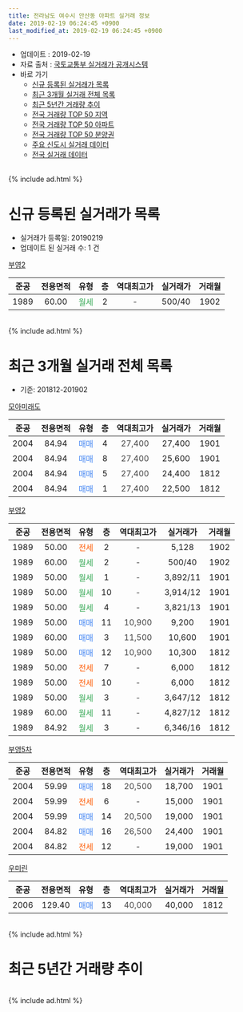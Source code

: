```yaml
---
title: 전라남도 여수시 안산동 아파트 실거래 정보
date: 2019-02-19 06:24:45 +0900
last_modified_at: 2019-02-19 06:24:45 +0900
---
```


* 업데이트 : 2019-02-19
* 자료 출처 : [국토교통부 실거래가 공개시스템](http://rt.molit.go.kr)
* 바로 가기
    * [신규 등록된 실거래가 목록](#신규-등록된-실거래가-목록)
    * [최근 3개월 실거래 전체 목록](#최근-3개월-실거래-전체-목록)
    * [최근 5년간 거래량 추이](#최근-5년간-거래량-추이)
    * [전국 거래량 TOP 50 지역](https://ayogom.github.io/apt-trade-info/최근-3개월-전국에서-가장-거래가-많이-발생한-지역)
    * [전국 거래량 TOP 50 아파트](https://ayogom.github.io/apt-trade-info/최근-3개월-전국에서-가장-거래가-많이-발생한-아파트)
    * [전국 거래량 TOP 50 분양권](https://ayogom.github.io/apt-trade-info/최근-3개월-전국에서-가장-거래가-많이-발생한-분양권)
    * [주요 신도시 실거래 데이터](https://ayogom.github.io/apt-trade-info/주요-신도시)
    * [전국 실거래 데이터](https://ayogom.github.io/apt-trade-info/전국)
<br>
{% include ad.html %}
<br>

# 신규 등록된 실거래가 목록
* 실거래가 등록일: 20190219
* 업데이트 된 실거래 수: 1 건


[부영2](https://search.naver.com/search.naver?query=%EC%A0%84%EB%9D%BC%EB%82%A8%EB%8F%84+%EC%97%AC%EC%88%98%EC%8B%9C+%EC%95%88%EC%82%B0%EB%8F%99+%EB%B6%80%EC%98%812)

|준공|전용면적|유형|층|역대최고가|실거래가|거래월|
|:---:|:---:|:---:|:---:|:---:|:---:|:---:|
|1989|60.00|<span style="color:#34a853">월세</span>|2|<span style="color:#444444">-</span>|500/40|1902|


<br>
{% include ad.html %}
<br>

# 최근 3개월 실거래 전체 목록
* 기준: 201812-201902


[모아미래도](https://search.naver.com/search.naver?query=%EC%A0%84%EB%9D%BC%EB%82%A8%EB%8F%84+%EC%97%AC%EC%88%98%EC%8B%9C+%EC%95%88%EC%82%B0%EB%8F%99+%EB%AA%A8%EC%95%84%EB%AF%B8%EB%9E%98%EB%8F%84)

|준공|전용면적|유형|층|역대최고가|실거래가|거래월|
|:---:|:---:|:---:|:---:|:---:|:---:|:---:|
|2004|84.94|<span style="color:#4285f3">매매</span>|4|<span style="color:#444444">27,400</span>|27,400|1901|
|2004|84.94|<span style="color:#4285f3">매매</span>|8|<span style="color:#444444">27,400</span>|25,600|1901|
|2004|84.94|<span style="color:#4285f3">매매</span>|5|<span style="color:#444444">27,400</span>|24,400|1812|
|2004|84.94|<span style="color:#4285f3">매매</span>|1|<span style="color:#444444">27,400</span>|22,500|1812|

[부영2](https://search.naver.com/search.naver?query=%EC%A0%84%EB%9D%BC%EB%82%A8%EB%8F%84+%EC%97%AC%EC%88%98%EC%8B%9C+%EC%95%88%EC%82%B0%EB%8F%99+%EB%B6%80%EC%98%812)

|준공|전용면적|유형|층|역대최고가|실거래가|거래월|
|:---:|:---:|:---:|:---:|:---:|:---:|:---:|
|1989|50.00|<span style="color:#ff5a00">전세</span>|2|<span style="color:#444444">-</span>|5,128|1902|
|1989|60.00|<span style="color:#34a853">월세</span>|2|<span style="color:#444444">-</span>|500/40|1902|
|1989|50.00|<span style="color:#34a853">월세</span>|1|<span style="color:#444444">-</span>|3,892/11|1901|
|1989|50.00|<span style="color:#34a853">월세</span>|10|<span style="color:#444444">-</span>|3,914/12|1901|
|1989|50.00|<span style="color:#34a853">월세</span>|4|<span style="color:#444444">-</span>|3,821/13|1901|
|1989|50.00|<span style="color:#4285f3">매매</span>|11|<span style="color:#444444">10,900</span>|9,200|1901|
|1989|60.00|<span style="color:#4285f3">매매</span>|3|<span style="color:#444444">11,500</span>|10,600|1901|
|1989|50.00|<span style="color:#4285f3">매매</span>|12|<span style="color:#444444">10,900</span>|10,300|1812|
|1989|50.00|<span style="color:#ff5a00">전세</span>|7|<span style="color:#444444">-</span>|6,000|1812|
|1989|50.00|<span style="color:#ff5a00">전세</span>|10|<span style="color:#444444">-</span>|6,000|1812|
|1989|50.00|<span style="color:#34a853">월세</span>|3|<span style="color:#444444">-</span>|3,647/12|1812|
|1989|60.00|<span style="color:#34a853">월세</span>|11|<span style="color:#444444">-</span>|4,827/12|1812|
|1989|84.92|<span style="color:#34a853">월세</span>|3|<span style="color:#444444">-</span>|6,346/16|1812|

[부영5차](https://search.naver.com/search.naver?query=%EC%A0%84%EB%9D%BC%EB%82%A8%EB%8F%84+%EC%97%AC%EC%88%98%EC%8B%9C+%EC%95%88%EC%82%B0%EB%8F%99+%EB%B6%80%EC%98%815%EC%B0%A8)

|준공|전용면적|유형|층|역대최고가|실거래가|거래월|
|:---:|:---:|:---:|:---:|:---:|:---:|:---:|
|2004|59.99|<span style="color:#4285f3">매매</span>|18|<span style="color:#444444">20,500</span>|18,700|1901|
|2004|59.99|<span style="color:#ff5a00">전세</span>|6|<span style="color:#444444">-</span>|15,000|1901|
|2004|59.99|<span style="color:#4285f3">매매</span>|14|<span style="color:#444444">20,500</span>|19,000|1901|
|2004|84.82|<span style="color:#4285f3">매매</span>|16|<span style="color:#444444">26,500</span>|24,400|1901|
|2004|84.82|<span style="color:#ff5a00">전세</span>|12|<span style="color:#444444">-</span>|19,000|1901|

[우미린](https://search.naver.com/search.naver?query=%EC%A0%84%EB%9D%BC%EB%82%A8%EB%8F%84+%EC%97%AC%EC%88%98%EC%8B%9C+%EC%95%88%EC%82%B0%EB%8F%99+%EC%9A%B0%EB%AF%B8%EB%A6%B0)

|준공|전용면적|유형|층|역대최고가|실거래가|거래월|
|:---:|:---:|:---:|:---:|:---:|:---:|:---:|
|2006|129.40|<span style="color:#4285f3">매매</span>|13|<span style="color:#444444">40,000</span>|40,000|1812|


<br>
{% include ad.html %}
<br>

# 최근 5년간 거래량 추이


<div style="width:100%;">
    <canvas id="deal_progress" height="200"></canvas>
</div>

<script>
new Chart(document.getElementById("deal_progress"), {
    type: 'line',
    data: {
        labels: ['201402','201403','201404','201405','201406','201407','201408','201409','201410','201411','201412','201501','201502','201503','201504','201505','201506','201507','201508','201509','201510','201511','201512','201601','201602','201603','201604','201605','201606','201607','201608','201609','201610','201611','201612','201701','201702','201703','201704','201705','201706','201707','201708','201709','201710','201711','201712','201801','201802','201803','201804','201805','201806','201807','201808','201809','201810','201811','201812','201901','201902'],
        datasets: [{
            label: '매매',
            pointRadius: 1,
            data: [14, 9, 9, 4, 10, 2, 11, 8, 4, 8, 10, 8, 9, 8, 13, 11, 9, 8, 6, 7, 11, 5, 7, 9, 2, 11, 5, 7, 10, 15, 27, 7, 12, 6, 8, 3, 9, 11, 14, 12, 11, 11, 7, 8, 4, 13, 5, 14, 13, 9, 6, 11, 9, 11, 9, 8, 17, 19, 4, 7, 0],
            borderColor: "rgba(255, 201, 14, 1)",
            backgroundColor: "rgba(255, 201, 14, 0.5)",
            fill: false,
            lineTension: 0
        },{
            label: '전월세',
            pointRadius: 1,
            data: [17, 14, 9, 5, 8, 4, 7, 7, 9, 7, 10, 15, 8, 7, 9, 5, 3, 6, 9, 5, 11, 6, 9, 15, 0, 11, 6, 8, 6, 6, 6, 13, 4, 2, 7, 8, 5, 5, 5, 5, 6, 10, 6, 6, 8, 3, 4, 9, 6, 11, 5, 6, 6, 5, 5, 6, 6, 6, 5, 5, 2],
            borderColor: "rgba(0, 141, 185, 1)",
            backgroundColor: "rgba(0, 141, 185, 0.5)",
            fill: false,
            lineTension: 0
        }
        ]
    },
    options: {
        responsive: true,
        title: {
            display: false
        },
        tooltips: {
            mode: 'index',
            intersect: false
        },
        hover: {
            mode: 'nearest',
            intersect: true
        },
        scales: {
            xAxes: [{
                display: true,
                scaleLabel: {
                    display: true,
                    labelString: '년/월'
                }
            }],
            yAxes: [{
                display: true,
                ticks: {
                    suggestedMin: 0,
                },
                scaleLabel: {
                    display: true,
                    labelString: '실거래 수'
                }
            }]
        }
    }
});

</script>


<br>
{% include ad.html %}
<br>

